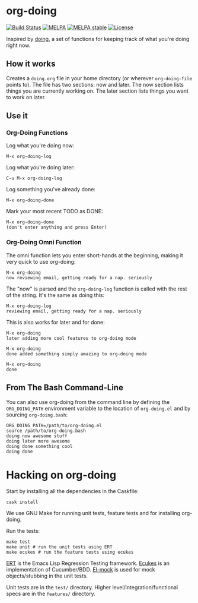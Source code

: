 # org-doing

[![Build Status](https://travis-ci.org/omouse/org-doing.svg)](https://travis-ci.org/omouse/org-doing)
[![MELPA](http://melpa.org/packages/org-doing-badge.svg)](http://melpa.org/#/org-doing)
[![MELPA stable](http://stable.melpa.org/packages/org-doing-badge.svg)](http://stable.melpa.org/#/org-doing)
[![License](http://img.shields.io/:license-gpl3-blue.svg)](http://www.gnu.org/licenses/gpl-3.0.html)

Inspired by [doing](https://github.com/ttscoff/doing/), a set of
functions for keeping track of what you're doing right now.

## How it works

Creates a `doing.org` file in your home directory (or wherever
`org-doing-file` points to). The file has two sections: now and
later. The now section lists things you are currently working on. The
later section lists things you want to work on later.

## Use it

### Org-Doing Functions

Log what you're doing now:

    M-x org-doing-log

Log what you're doing later:

    C-u M-x org-doing-log

Log something you've already done:

    M-x org-doing-done

Mark your most recent TODO as DONE:

    M-x org-doing-done
    (don't enter anything and press Enter)

### Org-Doing Omni Function

The omni function lets you enter short-hands at the beginning, making it very quick to use org-doing:

    M-x org-doing
    now reviewing email, getting ready for a nap. seriously

The "now" is parsed and the `org-doing-log` function is called with
the rest of the string. It's the same as doing this:

    M-x org-doing-log
    reviewing email, getting ready for a nap. seriously

This is also works for later and for done:

    M-x org-doing
    later adding more cool features to org-doing mode

    M-x org-doing
    done added something simply amazing to org-doing mode

    M-x org-doing
    done

## From The Bash Command-Line

You can also use org-doing from the command line by defining the
`ORG_DOING_PATH` environment variable to the location of
`org-doing.el` and by sourcing `org-doing.bash`:

    ORG_DOING_PATH=/path/to/org-doing.el
    source /path/to/org-doing.bash
    doing now awesome stuff
    doing later more awesome
    doing done something cool
    doing done

# Hacking on org-doing

Start by installing all the dependencies in the Caskfile:

    cask install

We use GNU Make for running unit tests, feature tests and for installing org-doing.

Run the tests:

    make test
    make unit # run the unit tests using ERT
    make ecukes # run the feature tests using ecukes

[ERT](https://www.gnu.org/software/emacs/manual/html_mono/ert.html) is the Emacs Lisp Regression Testing framework. [Ecukes](https://github.com/ecukes/ecukes) is an implementation of Cucumber/BDD. [El-mock](http://emacswiki.org/emacs/EmacsLispMock) is used for mock objects/stubbing in the unit tests.

Unit tests are in the `test/` directory. Higher level/integration/functional specs are in the `features/` directory.